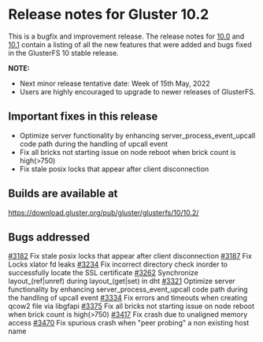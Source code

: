 # Release notes for Gluster 10.2

This is a bugfix and improvement release. The release notes for [10.0](10.0.md) and [10.1](10.1.md) contain a listing of all the new features that were added and bugs fixed in the GlusterFS 10 stable release.

**NOTE:**
- Next minor release tentative date: Week of 15th May, 2022
- Users are highly encouraged to upgrade to newer releases of GlusterFS.

## Important fixes in this release
- Optimize server functionality by enhancing server_process_event_upcall code path during the handling of upcall event
- Fix all bricks not starting issue on node reboot when brick count is high(>750)
- Fix stale posix locks that appear after client disconnection

## Builds are available at
https://download.gluster.org/pub/gluster/glusterfs/10/10.2/

## Bugs addressed
[#3182](https://github.com/gluster/glusterfs/issues/3182) Fix stale posix locks that appear after client disconnection
[#3187](https://github.com/gluster/glusterfs/issues/3187) Fix Locks xlator fd leaks
[#3234](https://github.com/gluster/glusterfs/issues/3234) Fix incorrect directory check inorder to successfully locate the SSL certificate
[#3262](https://github.com/gluster/glusterfs/issues/3262) Synchronize layout_(ref|unref) during layout_(get|set) in dht
[#3321](https://github.com/gluster/glusterfs/issues/3321) Optimize server functionality by enhancing server_process_event_upcall code path during the handling of upcall event
[#3334](https://github.com/gluster/glusterfs/issues/3334) Fix errors and timeouts when creating qcow2 file via libgfapi
[#3375](https://github.com/gluster/glusterfs/issues/3375) Fix all bricks not starting issue on node reboot when brick count is high(>750)
[#3417](https://github.com/gluster/glusterfs/issues/3417) Fix crash due to unaligned memory access
[#3470](https://github.com/gluster/glusterfs/issues/3470) Fix spurious crash when "peer probing" a non existing host name
